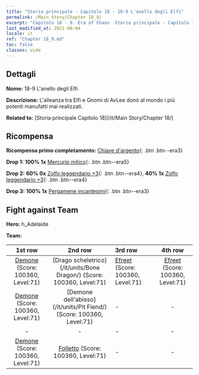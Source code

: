 ```yaml
---
title: "Storia principale - Capitolo 18 - 18-9 L'anello degli Elfi"
permalink: /Main Story/Chapter 18_9/
excerpt: "Capitolo 18 - 9. Era of Chaos  Storia principale - Capitolo 18_9. 18-9 L'anello degli Elfi"
last_modified_at: 2021-08-04
locale: it
ref: "Chapter 18_9.md"
toc: false
classes: wide
---
```


## Dettagli

 **Nome:** 18-9 L'anello degli Elfi

 **Descrizione:** L'alleanza tra Elfi e Gnomi di AvLee donò al mondo i più potenti manufatti mai realizzati.

 **Related to:** [Storia principale Capitolo 18](/it/Main Story/Chapter 18/)

## Ricompensa

 **Ricompensa primo completamento:** [Chiave d'argento](/ItemsIT/con_693/){: .btn .btn--era3}

 **Drop 1:** **100% 1x** [Mercurio mitico](/ItemsIT/mat_63/){: .btn .btn--era5}

 **Drop 2:** **60% 0x** [Zolfo leggendario +3](/ItemsIT/mat_57/){: .btn .btn--era4}, **40% 1x** [Zolfo leggendario +3](/ItemsIT/mat_57/){: .btn .btn--era4}

 **Drop 3:** **100% 1x** [Pergamene incantesimi](/ItemsIT/con_694/){: .btn .btn--era3}


## Fight against Team
 **Hero:** h_Adelaide

 **Team:**


  | 1st row | 2nd row | 3rd row | 4th row |
  |:----:|:----:|:----|:----:|
  | [Demone](/it/units/Demon/) (Score: 100360, Level:71)  | [Drago scheletrico](/it/units/Bone Dragon/) (Score: 100360, Level:71)  | [Efreet](/it/units/Efreeti/) (Score: 100360, Level:71)  | [Efreet](/it/units/Efreeti/) (Score: 100360, Level:71)  |
  | [Demone](/it/units/Demon/) (Score: 100360, Level:71)  | [Demone dell'abisso](/it/units/Pit Fiend/) (Score: 100360, Level:71)  | - | - |
  | - | - | - | - |
  | [Demone](/it/units/Demon/) (Score: 100360, Level:71)  | [Folletto](/it/units/Imp/) (Score: 100360, Level:71)  | - | - |


